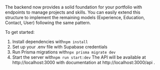 The backend now provides a solid foundation for your portfolio with endpoints to manage projects and skills. You can easily extend this structure to implement the remaining models (Experience, Education, Contact, User) following the same pattern.

To get started:

1. Install dependencies with`npm install`
2. Set up your .env file with Supabase credentials
3. Run Prisma migrations with`npx prisma migrate dev`
4. Start the server with`npm run start:dev`
The API will be available at http://localhost:3000 with documentation at http://localhost:3000/api .